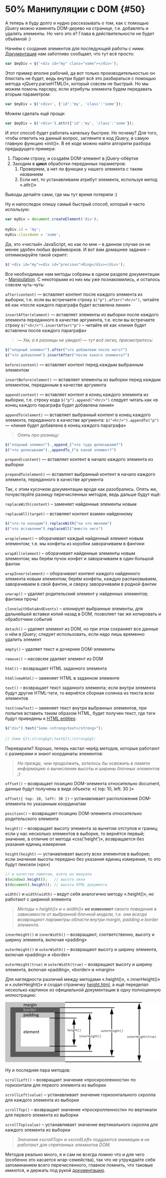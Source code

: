 # 50% Манипуляции с DOM {#50}

А теперь я буду долго и нудно рассказывать о том, как с помощью jQuery можно изменять DOM-дерево на странице, т.е. добавлять и удалять элементы. Но чего это я? Глава в действительности не будет объёмной :)

Начнём с создания элементов для последующей работы с ними. [Документация](http://api.jquery.com/jQuery/) нам заботливо сообщает, что тут всё просто:

```javascript
var $myDiv = $('<div id="my" class="some"></div>');
```

Этот пример вполне рабочий, да вот только производительностью он блистать не будет, ведь внутри будет всё это разбираться с помощью метода «jQuery.parseHTML()», который совсем не быстрый. Но мы можем помочь парсеру, если атрибуты элемента будем передавать вторым параметром:

```javascript
var $myDiv = $('<div>', {'id':'my', 'class':'some'});
```

Можем сделать ещё проще:

```javascript
var $myDiv = $('<div>').attr({'id':'my', 'class':'some'});
```

И этот способ будет работать капельку быстрее. Но почему? Для того, чтобы ответить на данный вопрос, загляните в код jQuery, в самую главную функцию «init()». В её коде можно найти алгоритм разбора предыдущего примера:

1.  Парсим строку, и создаём DOM-элемент в jQuery-обёртке
2.  Заходим в **цикл** обработки переданных параметров:
    1.  Проверяем, а нет ли функции у нашего элемента с таким названием
    2.  Если нет, то устанавливаем атрибут элемента, используя метод «.attr()»

Выводы делайте сами, гдe мы тут время потеряли :)

Ну и напоследок опишу самый быстрый способ, который я часто использую:

```javascript
var myDiv = document.createElement('div');

myDiv.id = 'my';
myDiv.className = 'some';
```

Да, это «чистый» JavaScript, но как по мне – в данном случае он не менее удобен любых фреймворков. И вот вам домашнее задание – оптимизируйте такой скрипт:

```javascript
$('<div id="my"><div id="precious">Ring</div></div>');
```

Все необходимые нам методы собраны в одном разделе документации – [Manipulation](http://api.jquery.com/category/manipulation/). С некоторыми из них мы уже познакомились, и осталось совсем чуть-чуть:

`after(content)` — вставляет контент после каждого элемента из выборки, т.е. если вы встречаете строку `$("p").after("<hr/>")`, читайте её как «после каждого параграфа будет вставлена линия»

`insertAfter(element)` — вставляет элементы из выборки после каждого элемента переданного в качестве аргумента, т.е. если вы встречаете строку `$("<hr/>").insertAfter("p")` – читайте её как «линия будет вставлена после каждого параграфа»

> _— Хм, а я разницы не увидел! — тут всё легко, присмотритесь:_
  ```javascript
$("опорный элемент").after("что добавляем после него?")
$("что добавляем").insertAfter("после какого элемента?")
```

`before(content)` — вставляет контент перед каждым выбранным элементом

`insertBefore(element)` — вставляет элементы из выборки перед каждым элементом, переданным в качестве аргумента

`append(content)` — вставляет контент в конец каждого элемента из выборки, т.е. строку кода `$("p").append("<hr/>")` следует читать как «в конец каждого параграфа будет добавлена линия»

`appendTo(element)` — вставляет выбранный контент в конец каждого элемента, переданного в качестве аргумента: `$("<hr/>").appendTo("p")` — «линия будет добавлена в конец каждого параграфа»

> _Опять про разницу:_
  ```javascript
$("опорный элемент")._append_("что туда дописываем?")
$("что дописываем")._appendTo_("в какой элемент?")
```

`prepend(content)` — вставляет контент в начало каждого элемента из выборки

`prependTo(element)` — вставляет выбранный контент в начало каждого элемента, переданного в качестве аргумента

Так, с этим кусочком документации вроде как разобрались. Опять же, почувствуйте разницу перечисленных методов, ведь дальше будут ещё:

`replaceWith(content)` – заменяет найденные элементы новым

`replaceAll(target)` – вставляет контент взамен найденному
  ```javascript
$("что-то находим").replaceWith("на что меняем")
$("что вставляем").replaceAll("вместо чего")
```

`wrap(element)` – оборачивает каждый найденный элемент новым элементом; т.е. мы конфеты из коробки заворачиваем в фантики

`wrapAll(element)` – оборачивает найденные элементы новым элементом; мы берём пучок конфет и заворачиваем в один большой фантик

`wrapInner(element)` – оборачивает контент каждого найденного элемента новым элементом; берём конфеты, каждую распаковываем, заворачиваем в свой фантик, и сверху заворачиваем в родной фантик

`unwrap()` – удаляет родительский элемент у найденных элементов; фантики прочь!

`clone(withDataAndEvents)` – клонирует выбранные элементы, для дальнейшей вставки копий назад в DOM, позволяет так же копировать и обработчики событий

`detach()` – удаляет элемент из DOM, но при этом сохраняет все данные о нём в jQuery; следует использовать, если надо лишь временно удалить элемент

`empty()` – удаляет текст и дочерние DOM-элементы

`remove()` – насовсем удаляет элемент из DOM

`html()` – возвращает HTML заданного элемента

`html(newHtml)` – заменяет HTML в заданном элементе

`text()` – возвращает текст заданного элемента; если внутри элемента будут другие HTML-теги, то вернётся сборная солянка из текста всех элементов

`text(newText)` – заменяет текст внутри выбранных элементов, при попытке вставить таким образом HTML, будет получен текст, где тэги будут приведены к [HTML entities](http://ru.wikipedia.org/wiki/%D0%9C%D0%BD%D0%B5%D0%BC%D0%BE%D0%BD%D0%B8%D0%BA%D0%B8_%D0%B2_HTML):

  ```javascript
$("div").text("Some <strong>text</strong>");

// Some &lt;strong&gt;text&lt;/strong&gt;
```

Переварили? Хорошо, теперь настал черёд методов, которые работают с размерами и знают координаты элементов:

> _Но прежде, чем продолжить, хотелось бы освежить в памяти информацию о вычислении высоты и ширины блочных элементов ;)_

`offset()` – возвращает позицию DOM-элемента относительно document, данные будут получены в виде объекта: «{ top: 10, left: 30 }»

`offset({ top: 10, left: 30 })` – устанавливает расположение DOM-элемента по указанным координатам

`position()` – возвращает позицию DOM-элемента относительно родительского элемента

`height()` – возвращает высоту элемента за вычетом отступов и границ; если у нас несколько элементов в выборке, то вернётся первый; значение, в отличие от метода «css('height')», возвращается без указания единиц измерения

`height(height)` — устанавливает высоту всех элементов в выборке; если значение высоты передано без указания единиц измерения, то это будут пиксели («px»)

  ```javascript
// в качестве памятки, взято из мануала
$(window).height();   // высота окна
$(document).height(); // высота HTML документа
```

`width()` и `width(width)` – ведут себя аналогично методу «.height()», но работают с шириной элемента

> _Методы «.height()» и «.width()» **не изменяют** своего поведения в зависимости от выбранной блочной модели, т.е. они всегда возвращают параметры области внутри margin, padding и border элемента._

`innerHeight()` и `innerWidth()` – возвращают, соответственно, высоту и ширину элемента, включая «padding»

`outerHeight()` и `outerWidth()` – возвращают высоту и ширину элемента, включая «padding» и «border»

`outerHeight(true)` и `outerWidth(true)` – возвращают высоту и ширину элемента, включая «padding», «border» и «margin»

Для наглядности различий между методами «.height()», «.innerHeight()» и «.outerHeight()» я создал страничку [height.html](http://anton.shevchuk.name/book/code/height.html), а ещё переделал несколько картинок из официальной документации в одну полноценную иллюстрацию:

![блочная модель](/assets/img/box.png)

Ну и последняя пара методов:

`scrollLeft()` – возвращает значение «проскролленности» по горизонтали для первого элемента из выборки

`scrollLeft(value)` – устанавливает значение горизонтального скролла для каждого элемента из выборки

`scrollTop()` – возвращает значение «проскролленности» по вертикали для первого элемента из выборки

`scrollTop(value)` – устанавливает значение вертикального скролла для каждого элемента из выборки

> _Значения «scrollTop» и «scrollLeft» поддаются анимации и не работают для спрятанных элементов DOM._

Методов реально много, я и сам не всегда помню что и для чего (особенно это касается wrap-семейства), так что не утруждайте себя запоминанием всего перечисленного, главное помнить, что таковые имеются, и держать под рукой [документацию](http://api.jquery.com/category/manipulation/).

